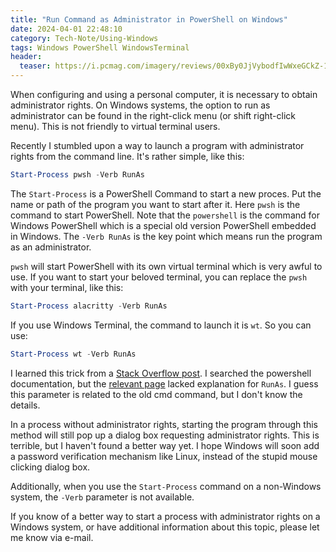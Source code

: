 ```yaml
---
title: "Run Command as Administrator in PowerShell on Windows"
date: 2024-04-01 22:48:10
category: Tech-Note/Using-Windows
tags: Windows PowerShell WindowsTerminal
header:
  teaser: https://i.pcmag.com/imagery/reviews/00xBy0JjVybodfIwWxeGCkZ-1.fit_scale.size_1028x578.v1679417407.jpg
---
```


When configuring and using a personal computer, it is necessary to obtain administrator rights. On Windows systems, the option to run as administrator can be found in the right-click menu (or shift right-click menu). This is not friendly to virtual terminal users.

Recently I stumbled upon a way to launch a program with administrator rights from the command line. It's rather simple, like this:

```powershell
Start-Process pwsh -Verb RunAs
```

The `Start-Process` is a PowerShell Command to start a new proces. Put the name or path of the program you want to start after it. Here `pwsh` is the command to start PowerShell. Note that the `powershell` is the command for Windows PowerShell which is a special old version PowerShell embedded in Windows. The `-Verb RunAs` is the key point which means run the program as an administrator.

`pwsh` will start PowerShell with its own virtual terminal which is very awful to use. If you want to start your beloved terminal, you can replace the `pwsh` with your terminal, like this:

```powershell
Start-Process alacritty -Verb RunAs
```

If you use Windows Terminal, the command to launch it is `wt`. So you can use:

```powershell
Start-Process wt -Verb RunAs
```

I learned this trick from a [Stack Overflow post](https://stackoverflow.com/questions/7690994/running-a-command-as-administrator-using-powershell). I searched the powershell documentation, but the [relevant page](https://learn.microsoft.com/en-us/powershell/module/microsoft.powershell.management/start-process?view=powershell-7.4) lacked explanation for `RunAs`. I guess this parameter is related to the old cmd command, but I don't know the details.

In a process without administrator rights, starting the program through this method will still pop up a dialog box requesting administrator rights. This is terrible, but I haven't found a better way yet. I hope Windows will soon add a password verification mechanism like Linux, instead of the stupid mouse clicking dialog box.

Additionally, when you use the `Start-Process` command on a non-Windows system, the `-Verb` parameter is not available.

If you know of a better way to start a process with administrator rights on a Windows system, or have additional information about this topic, please let me know via e-mail.
